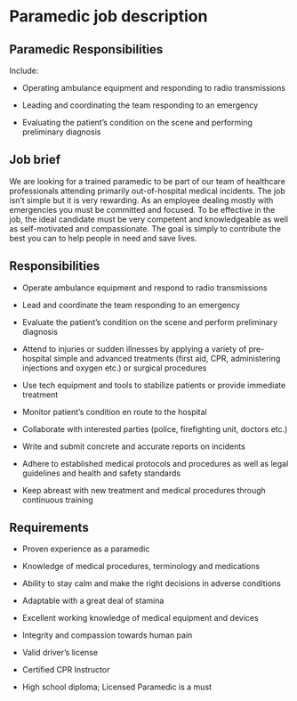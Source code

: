 # Paramedic job description


## Paramedic Responsibilities

Include:

* Operating ambulance equipment and responding to radio transmissions

* Leading and coordinating the team responding to an emergency

* Evaluating the patient’s condition on the scene and performing preliminary diagnosis


## Job brief

We are looking for a trained paramedic to be part of our team of healthcare professionals attending primarily out-of-hospital medical incidents. The job isn’t simple but it is very rewarding.
As an employee dealing mostly with emergencies you must be committed and focused. To be effective in the job, the ideal candidate must be very competent and knowledgeable as well as self-motivated and compassionate.
The goal is simply to contribute the best you can to help people in need and save lives.


## Responsibilities

* Operate ambulance equipment and respond to radio transmissions

* Lead and coordinate the team responding to an emergency

* Evaluate the patient’s condition on the scene and perform preliminary diagnosis

* Attend to injuries or sudden illnesses by applying a variety of pre-hospital simple and advanced treatments (first aid, CPR, administering injections and oxygen etc.) or surgical procedures

* Use tech equipment and tools to stabilize patients or provide immediate treatment

* Monitor patient’s condition en route to the hospital

* Collaborate with interested parties (police, firefighting unit, doctors etc.)

* Write and submit concrete and accurate reports on incidents

* Adhere to established medical protocols and procedures as well as legal guidelines and health and safety standards

* Keep abreast with new treatment and medical procedures through continuous training


## Requirements

* Proven experience as a paramedic

* Knowledge of medical procedures, terminology and medications

* Ability to stay calm and make the right decisions in adverse conditions

* Adaptable with a great deal of stamina

* Excellent working knowledge of medical equipment and devices

* Integrity and compassion towards human pain

* Valid driver’s license

* Certified CPR Instructor

* High school diploma; Licensed Paramedic is a must
